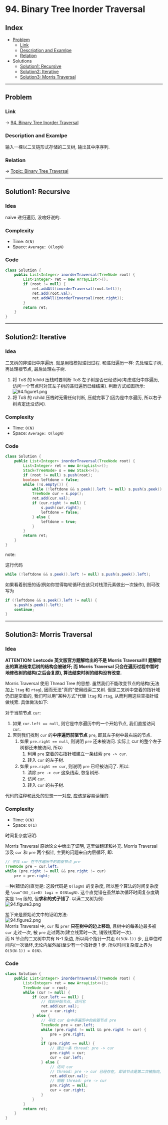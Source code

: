 # 94. Binary Tree Inorder Traversal

## Index

- [Problem](#problem)
  - [Link](#Link)
  - [Description and Examlpe](#description-and-examlpe)
  - [Relation](#relation)
- Solutions
  - [Solution1: Recursive](#solution1-recursive)
  - [Solution2: Iterative](#solution2-iterative)
  - [Solution3: Morris Traversal](#solution3-morris-traversal)

----

## Problem

### Link

-> [94. Binary Tree Inorder Traversal][1]

### Description and Examlpe

输入一棵以二叉链形式存储的二叉树, 输出其中序序列.

### Relation

-> [Topic: Binary Tree Traversal][3]

----

## Solution1: Recursive

### Idea

naive 递归遍历, 没啥好说的.

### Complexity

- Time: `O(N)`
- Space: `Average: O(logN)`

### Code

```java
class Solution {
    public List<Integer> inorderTraversal(TreeNode root) {
        List<Integer> ret = new ArrayList<>();
        if (root != null) {
            ret.addAll(inorderTraversal(root.left));
            ret.add(root.val);
            ret.addAll(inorderTraversal(root.right));
        }
        return ret;
    }
}
```

----

## Solution2: Iterative

### Idea

二叉树的非递归中序遍历. 就是用栈模拟递归过程. 和递归遍历一样: 先处理左子树, 再处理根节点, 最后处理右子树.

1. 将 ToS 的 lchild 压栈时要判断 ToS 左子树是否已经访问(考虑递归中序遍历, 访问一个节点时对其左子树的递归遍历已经结束). 判断方式如图所示:  
![94.figure1.png][2]
2. 将 ToS 的 rchild 压栈时无需任何判断, 压就完事了(因为是中序遍历, 所以右子树肯定还没访问).

### Complexity

- Time: `O(N)`
- Space: `Average: O(logN)`

### Code

```java
class Solution {
    public List<Integer> inorderTraversal(TreeNode root) {
        List<Integer> ret = new ArrayList<>();
        Stack<TreeNode> s = new Stack<>();
        if (root != null) s.push(root);
        boolean leftdone = false;
        while (!s.empty()) {
            while (!leftdone && s.peek().left != null) s.push(s.peek().left);
            TreeNode cur = s.pop();
            ret.add(cur.val);
            if (cur.right != null) {
                s.push(cur.right);
                leftdone = false;
            } else {
                leftdone = true;
            }
        }
        return ret;
    }
}
```

note:

这行代码

```java
while (!leftdone && s.peek().left != null) s.push(s.peek().left);
```

如果看着别扭的话(例如你觉得每轮循环应该只对栈顶元素做出一次操作), 则可改写为

```java
if (!leftdone && s.peek().left != null) {
    s.push(s.peek().left);
    continue;
}
```

----

## Solution3: Morris Traversal

### Idea

**ATTENTION: Leetcode 英文版官方题解给出的不是 Morris Traversal!!! 题解给出的算法结束后树的结构会被破坏; 而 Morris Traversal 只会在遍历过程中暂时地修改树的结构(之后会复原), 算法结束时树的结构没有改变.**

Morris Traversal 使用 Thread Tree 的思想. 虽然我们不能改变节点的结构(无法加上 `ltag` 和 `rtag`), 因而无法"真的"使用线索二叉树. 但是二叉树中空着的指针域仍旧是空着的, 我们可以用"某种方式"代替 `ltag` 和 `rtag`, 从而利用这些空指针域做线索. 具体做法如下:

对于当前节点 `cur`:

1. 如果 `cur.left == null`, 则它是中序遍历中的一个开始节点, 我们直接访问 `cur`.
2. 否则我们找到 `cur` 的**中序遍历前驱节点** `pre`, 即其左子树中最右端的节点.
    1. 如果 `pre.right == null`, 则说明 `pre` 还未被访问. 实际上 cur 的整个左子树都还未被访问, 所以:
        1. 利用 `pre` 空着的右指针域建立一条线索 `pre -> cur`.
        2. 转入 `cur` 的左子树.
    2. 如果 `pre.right == cur`, 则说明 `pre` 已经被访问了. 所以:
        1. 清除 `pre -> cur` 这条线索, 恢复树形.
        2. 访问 `cur`.
        3. 转入 `cur` 的右子树.

代码的注释和此处的思想一一对应, 应该是容易读懂的.

### Complexity

- Time: `O(N)`
- Space: `O(1)`

时间复杂度证明:

Morris Traversal 原始论文中给出了证明, 这里做翻译和补充. Morris Traversal 涉及 `cur` 和 `pre` 两个指针, 主要的问题来自内层循环, 即:

```java
// 寻找 cur 在中序遍历中的前驱节点 pre
TreeNode pre = cur.left;
while (pre.right != null && pre.right != cur)
    pre = pre.right;
```

一种(错误的)直觉是: 这段代码是 `O(logN)` 的复杂度, 所以整个算法的时间复杂度是 `\sum^(N)_(i=0) logi = O(NlogN)`. 这个直觉错在虽然单次循环时间复杂度确实是 `log` 级的, 但**求和的式子错了**. 以满二叉树为例:  
![94.figure3.png][5]

接下来是原始论文中的证明方法:  
![94.figure2.png][4]  
Morris Traversal 中, `cur` 和 `prer` **只在树中的边上移动**, 且树中的每条边最多被 `cur` 走过一次, 被 `pre` 走过两次(建立线索时一次, 销毁线索时一次).  
而 N 节点的二叉树中共有 N-1 条边, 所以两个指针一共走 `O(3(N-1))` 步, 且单位时间内(一次循环,无论内层外层)至少有一个指针走 1 步. 所以时间复杂度上界为 `O(3(N-1)) = O(N)`.

### Code

```java
class Solution {
    public List<Integer> inorderTraversal(TreeNode root) {
        List<Integer> ret = new ArrayList<>();
        TreeNode cur = root;
        while (cur != null) {
            if (cur.left == null) {
                // 找到开始节点, 访问它
                ret.add(cur.val);
                cur = cur.right;
            } else {
                // 寻找 cur 在中序遍历中的前驱节点 pre
                TreeNode pre = cur.left;
                while (pre.right != null && pre.right != cur) {
                    pre = pre.right;
                }
                if (pre.right == null) {
                    // 建立一条 thread: pre -> cur
                    pre.right = cur;
                    cur = cur.left;
                } else {
                    // 访问 cur
                    // thread: pre -> cur 已经存在, 即该节点是第二次被指向, 这表明其的左子树已经全部访问完毕, 即其前驱 pre 已经访问, 所以访问 cur.
                    ret.add(cur.val);
                    // 销毁 thread: pre -> cur
                    pre.right = null;
                    cur = cur.right;
                }
            }
        }
        return ret;
    }
}
```

[1]: https://leetcode.com/problems/binary-tree-inorder-traversal/
[2]: ./images/94.figure1.png
[3]: ../topics/binary-tree-traversal.md
[4]: ./images/94.figure2.png
[5]: ./images/94.figure3.png
